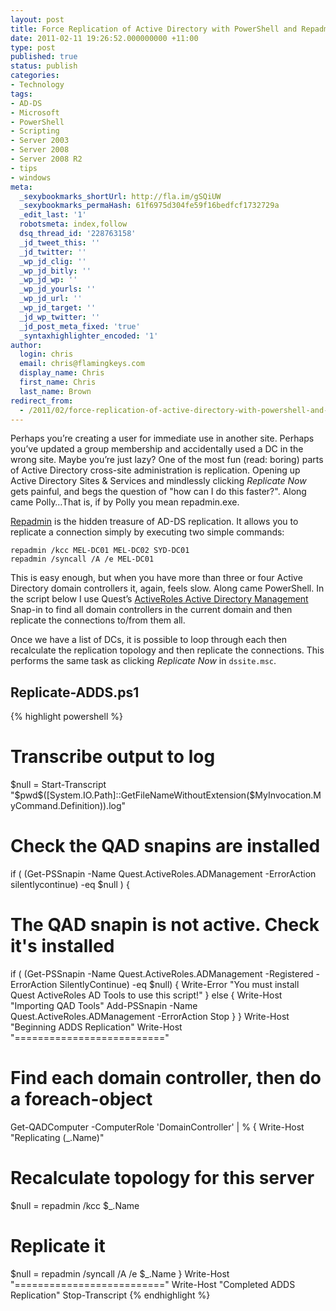 ```yaml
---
layout: post
title: Force Replication of Active Directory with PowerShell and Repadmin.exe
date: 2011-02-11 19:26:52.000000000 +11:00
type: post
published: true
status: publish
categories:
- Technology
tags:
- AD-DS
- Microsoft
- PowerShell
- Scripting
- Server 2003
- Server 2008
- Server 2008 R2
- tips
- windows
meta:
  _sexybookmarks_shortUrl: http://fla.im/gSQiUW
  _sexybookmarks_permaHash: 61f6975d304fe59f16bedfcf1732729a
  _edit_last: '1'
  robotsmeta: index,follow
  dsq_thread_id: '228763158'
  _jd_tweet_this: ''
  _jd_twitter: ''
  _wp_jd_clig: ''
  _wp_jd_bitly: ''
  _wp_jd_wp: ''
  _wp_jd_yourls: ''
  _wp_jd_url: ''
  _wp_jd_target: ''
  _jd_wp_twitter: ''
  _jd_post_meta_fixed: 'true'
  _syntaxhighlighter_encoded: '1'
author:
  login: chris
  email: chris@flamingkeys.com
  display_name: Chris
  first_name: Chris
  last_name: Brown
redirect_from:
  - /2011/02/force-replication-of-active-directory-with-powershell-and-repadmin-exe/
---
```


Perhaps you’re creating a user for immediate use in another site. Perhaps you’ve updated a group membership and accidentally used a DC in the wrong site. Maybe you’re just lazy? One of the most fun (read: boring) parts of Active Directory cross-site administration is replication. Opening up Active Directory Sites & Services and mindlessly clicking _Replicate Now_ gets painful, and begs the question of "how can I do this faster?". Along came Polly…That is, if by Polly you mean repadmin.exe.

[Repadmin](http://technet.microsoft.com/en-us/library/cc755360(WS.10).aspx) is the hidden treasure of AD-DS replication. It allows you to replicate a connection simply by executing two simple commands:

    repadmin /kcc MEL-DC01 MEL-DC02 SYD-DC01
    repadmin /syncall /A /e MEL-DC01

This is easy enough, but when you have more than three or four Active Directory domain controllers it, again, feels slow. Along came PowerShell. In the script below I use Quest’s [ActiveRoles Active Directory Management](http://www.quest.com/powershell/activeroles-server.aspx) Snap-in to find all domain controllers in the current domain and then replicate the connections to/from them all.

Once we have a list of DCs, it is possible to loop through each then recalculate the replication topology and then replicate the connections. This performs the same task as clicking _Replicate Now_ in `dssite.msc`.

## Replicate-ADDS.ps1

{% highlight powershell %}
# Transcribe output to log
$null = Start-Transcript "$pwd\$([System.IO.Path]::GetFileNameWithoutExtension($MyInvocation.MyCommand.Definition)).log"
# Check the QAD snapins are installed
if ( (Get-PSSnapin -Name Quest.ActiveRoles.ADManagement -ErrorAction silentlycontinue) -eq $null ) {
 # The QAD snapin is not active. Check it's installed
 if ( (Get-PSSnapin -Name Quest.ActiveRoles.ADManagement -Registered -ErrorAction SilentlyContinue) -eq $null) {
  Write-Error "You must install Quest ActiveRoles AD Tools to use this script!"
 } else {
  Write-Host "Importing QAD Tools"
  Add-PSSnapin -Name Quest.ActiveRoles.ADManagement -ErrorAction Stop
 }
}
Write-Host "Beginning ADDS Replication"
Write-Host "=========================="
# Find each domain controller, then do a foreach-object
Get-QADComputer -ComputerRole 'DomainController' | % {
 Write-Host "Replicating $($_.Name)"
 # Recalculate topology for this server
 $null = repadmin /kcc $_.Name
 # Replicate it
 $null = repadmin /syncall /A /e $_.Name
}
Write-Host "=========================="
Write-Host "Completed ADDS Replication"
Stop-Transcript
{% endhighlight %}